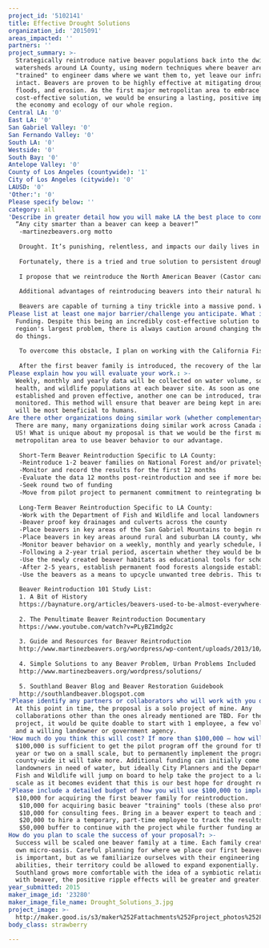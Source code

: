 ```yaml
---
project_id: '5102141'
title: Effective Drought Solutions
organization_id: '2015091'
areas_impacted: ''
partners: ''
project_summary: >-
  Strategically reintroduce native beaver populations back into the dwindling
  watersheds around LA County, using modern techniques where beaver are
  "trained" to engineer dams where we want them to, yet leave our infrastructure
  intact. Beavers are proven to be highly effective at mitigating drought, flash
  floods, and erosion. As the first major metropolitan area to embrace this
  cost-effective solution, we would be ensuring a lasting, positive impact on
  the economy and ecology of our whole region.
Central LA: '0'
East LA: '0'
San Gabriel Valley: '0'
San Fernando Valley: '0'
South LA: '0'
Westside: '0'
South Bay: '0'
Antelope Valley: '0'
County of Los Angeles (countywide): '1'
City of Los Angeles (citywide): '0'
LAUSD: '0'
'Other:': '0'
Please specify below: ''
category: all
'Describe in greater detail how you will make LA the best place to connect:': |-
  “Any city smarter than a beaver can keep a beaver!”
   -martinezbeavers.org motto
   
   Drought. It’s punishing, relentless, and impacts our daily lives in countless ways. From raging wildfires, to soil erosion, and rapidly increasing temperatures, the drought has had a tremendous impact on California. To support tourism, agriculture, and an ever-growing population, the state that’s ranked as the world’s eighth-largest economy must begin to explore efficient and cost-effective solutions to this long-term problem. 
   
   Fortunately, there is a tried and true solution to persistent drought; reintroduction of native beaver species. Similar programs have been successfully implemented everywhere from arctic Canada to the deserts of Nevada, and even in parts of California, one of the states hit hardest by drought. However, being the first major metropolitan area to embrace beaver reintroduction only reinforces Los Angeles’ reputation as progressive and forward-thinking. It is a simple solution that is also cost-effective, has a quick implementation-to-results timetable, and has innumerable benefits to our environment as well as creating positive change in the lives of millions of Angelenos.
   
   I propose that we reintroduce the North American Beaver (Castor canadensis) to key areas where we need to control drought, flash floods, and further loss of fish and wildlife habitat. Modern techniques will guide these ultimate hydro-engineers to do the work for us. By reintroducing this keystone species on our terms, we can lock our aquatic ecosystem into a healthy equilibrium. From this foundation we have the ability to create community gardens, more urban natural space, food forests, and increase important wildlife habitat.
   
   Additional advantages of reintroducing beavers into their natural habitat include: intensive water filtration, drought “savings accounts” created by the deep, topographically varied ponds, and naturally rich soil that is dispersed throughout regions where beaver reside. Fish and wildlife populations flourish wherever there are beaver, not only because of the additional water they store in their environment, but because they share their dens with a host of other beneficial creatures.
   
   Beavers are capable of turning a tiny trickle into a massive pond. We need more clean surface water, they can provide it. They are malleable to our agenda if one applies the techniques that encourage them to build where you want them to.
Please list at least one major barrier/challenge you anticipate. What is your strategy for overcoming these obstacles?: >-
  Funding. Despite this being an incredibly cost-effective solution to our
  region's largest problem, there is always caution around changing the way we
  do things.
   
   To overcome this obstacle, I plan on working with the California Fish and Wildlife Department as well as those of other states that have experience with beaver reintroduction. 
   
   After the first beaver family is introduced, the recovery of the landscape is demonstrated, and the rapid retention of clean water occurs, the project will speak for itself. From that point on it will be much easier to tout the benefits of replenished beaver habitats, as well as confirm the simplicity and cost-effectiveness of this solution.
Please explain how you will evaluate your work.: >-
  Weekly, monthly and yearly data will be collected on water volume, soil
  health, and wildlife populations at each beaver site. As soon as one colony is
  established and proven effective, another one can be introduced, tracked, and
  monitored. This method will ensure that beaver are being kept in areas that
  will be most beneficial to humans.
Are there other organizations doing similar work (whether complementary or competitive)? What is unique about your proposed approach?: >-
  There are many, many organizations doing similar work across Canada and the
  US! What is unique about my proposal is that we would be the first major
  metropolitan area to use beaver behavior to our advantage.
   
   Short-Term Beaver Reintroduction Specific to LA County:
   -Reintroduce 1-2 beaver families on National Forest and/or privately owned land
   -Monitor and record the results for the first 12 months
   -Evaluate the data 12 months post-reintroduction and see if more beaver families can be added
   -Seek round two of funding
   -Move from pilot project to permanent commitment to reintegrating beaver county-wide
   
   Long-Term Beaver Reintroduction Specific to LA County:
   -Work with the Department of Fish and Wildlife and local landowners to implement a county-wide beaver reintroduction program specifically designed to improve surface water storage and soil quality
   -Beaver proof key drainages and culverts across the county
   -Place beavers in key areas of the San Gabriel Mountains to begin retaining water in the mountains as insurance against low snow years 
   -Place beavers in key areas around rural and suburban LA county, where flood control, fish & wildlife restoration, and water “savings accounts” are needed
   -Monitor beaver behavior on a weekly, monthly and yearly schedule, keeping close records of their activity and water metrics
   -Following a 2-year trial period, ascertain whether they would be beneficially introduced into more urban waterways such as the LA river
   -Use the newly created beaver habitats as educational tools for school kids and adults all across LA County
   -After 2-5 years, establish permanent food forests alongside established beaver habitats
   -Use the beavers as a means to upcycle unwanted tree debris. This technique helps them stay put where we want them and also prevents them from felling the trees we want to keep
   
   Beaver Reintroduction 101 Study List:
   1. A Bit of History
   https://baynature.org/articles/beavers-used-to-be-almost-everywhere-in-california/
    
   2. The Penultimate Beaver Reintroduction Documentary
   https://www.youtube.com/watch?v=PLyBZ1mdg2c
    
   3. Guide and Resources for Beaver Reintroduction
   http://www.martinezbeavers.org/wordpress/wp-content/uploads/2013/10/Beaver-Restoration-Toolbox-Karl-Malcolm-2013.pdf
    
   4. Simple Solutions to any Beaver Problem, Urban Problems Included
   http://www.martinezbeavers.org/wordpress/solutions/
    
   5. Southland Beaver Blog and Beaver Restoration Guidebook
   http://southlandbeaver.blogspot.com
'Please identify any partners or collaborators who will work with you on this project. How much of the $100,000 grant award will each partner receive?': >-
  At this point in time, the proposal is a solo project of mine. Any
  collaborations other than the ones already mentioned are TBD. For the pilot
  project, it would be quite doable to start with 1 employee, a few volunteers
  and a willing landowner or government agency.
'How much do you think this will cost? If more than $100,000 – how will you cover the additional costs?': >-
  $100,000 is sufficient to get the pilot program off the ground for the first
  year or two on a small scale, but to permanently implement the program
  county-wide it will take more. Additional funding can initially come from
  landowners in need of water, but ideally City Planners and the Department of
  Fish and Wildlife will jump on board to help take the project to a larger
  scale as it becomes evident that this is our best hope for drought recovery.
'Please include a detailed budget of how you will use $100,000 to implement this project.': |-
  $10,000 for acquiring the first beaver family for reintroduction.
   $10,000 for acquiring basic beaver "training" tools (these also protect the surrounding infrastructure) and baffles (pipes that regulate water levels in beaver ponds).
   $10,000 for consulting fees. Bring in a beaver expert to teach and implement proper procedure.
   $20,000 to hire a temporary, part-time employee to track the results of the first beaver family, measure and monitor water volume, take soil samples, etc. 
   $50,000 buffer to continue with the project while further funding and approval are in the works.
How do you plan to scale the success of your proposal?: >-
  Success will be scaled one beaver family at a time. Each family creates its
  own micro-oasis. Careful planning for where we place our first beaver colony
  is important, but as we familiarize ourselves with their engineering
  abilities, their territory could be allowed to expand exponentially. As The
  Southland grows more comfortable with the idea of a symbiotic relationship
  with beaver, the positive ripple effects will be greater and greater.
year_submitted: 2015
maker_image_id: '23280'
maker_image_file_name: Drought_Solutions_3.jpg
project_image: >-
  http://maker.good.is/s3/maker%252Fattachments%252Fproject_photos%252Fimages%252F23280%252Fdisplay%252FDrought_Solutions_3.jpg=c570x385
body_class: strawberry

---
```

